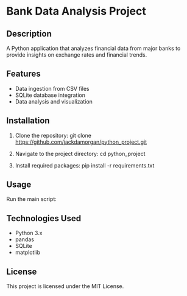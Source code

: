 # Bank Data Analysis Project

## Description

A Python application that analyzes financial data from major banks to provide insights on exchange rates and financial
trends.

## Features

- Data ingestion from CSV files
- SQLite database integration
- Data analysis and visualization

## Installation

1. Clone the repository:
   git clone https://github.com/jackdamorgan/python_project.git

2. Navigate to the project directory:
   cd python_project

3. Install required packages:
   pip install -r requirements.txt

## Usage

Run the main script:

## Technologies Used

- Python 3.x
- pandas
- SQLite
- matplotlib

## License

This project is licensed under the MIT License.

